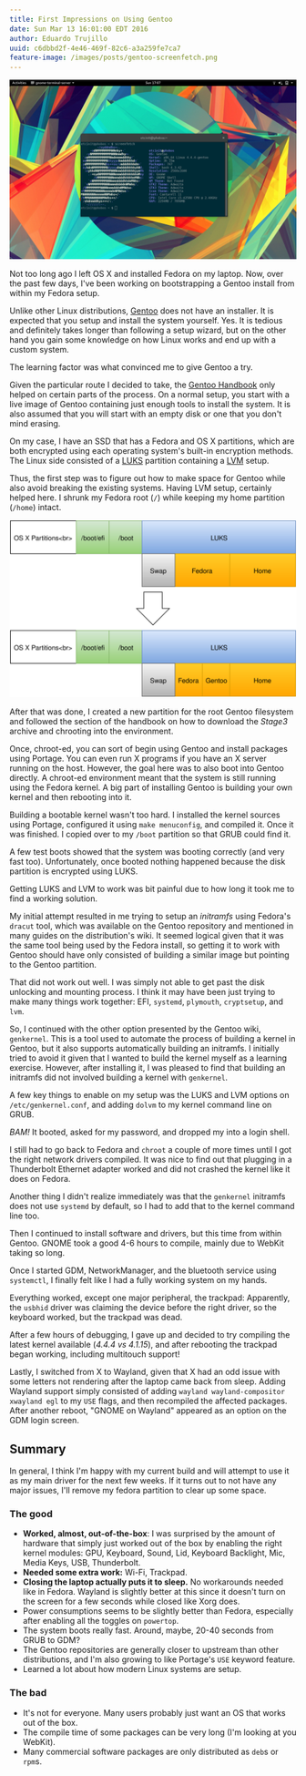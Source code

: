 ```yaml
---
title: First Impressions on Using Gentoo
date: Sun Mar 13 16:01:00 EDT 2016
author: Eduardo Trujillo
uuid: c6dbbd2f-4e46-469f-82c6-a3a259fe7ca7
feature-image: /images/posts/gentoo-screenfetch.png
---
```


![screenfetch output inside GNOME + Wayland](/images/posts/gentoo-screenfetch.png)

Not too long ago I left OS X and installed Fedora on my laptop. Now, over the
past few days, I've been working on bootstrapping a Gentoo install from within
my Fedora setup.

Unlike other Linux distributions, [Gentoo](https://gentoo.org) does not have an
installer. It is expected that you setup and install the system yourself. Yes.
It is tedious and definitely takes longer than following a setup wizard, but on
the other hand you gain some knowledge on how Linux works and end up with a
custom system.

The learning factor was what convinced me to give Gentoo a try.

Given the particular route I decided to take, the
[Gentoo Handbook](https://wiki.gentoo.org/wiki/Handbook:Main_Page) only helped
on certain parts of the process. On a normal setup, you start with a live
image of Gentoo containing just enough tools to install the system. It is also
assumed that you will start with an empty disk or one that you don't mind
erasing.

On my case, I have an SSD that has a Fedora and OS X partitions, which are both
encrypted using each operating system's built-in encryption methods. The Linux
side consisted of a
[LUKS](https://en.wikipedia.org/wiki/Linux_Unified_Key_Setup) partition
containing a
[LVM](https://en.wikipedia.org/wiki/Logical_Volume_Manager_%28Linux%29) setup.

Thus, the first step was to figure out how to make space for Gentoo while also
avoid breaking the existing systems. Having LVM setup, certainly helped here.
I shrunk my Fedora root (`/`) while keeping my home partition (`/home`) intact.

![Diagram of my partitioning setup](/images/posts/gentoo-partitions.svg)

After that was done, I created a new partition for the root Gentoo filesystem
and followed the section of the handbook on how to download the _Stage3_
archive and chrooting into the environment.

Once, chroot-ed, you can sort of begin using Gentoo and install packages using
Portage. You can even run X programs if you have an X server running on the
host. However, the goal here was to also boot into Gentoo directly. A chroot-ed
environment meant that the system is still running using the Fedora kernel.
A big part of installing Gentoo is building your own kernel and then rebooting
into it.

Building a bootable kernel wasn't too hard. I installed the kernel sources
using Portage, configured it using `make menuconfig`, and compiled it. Once it
was finished. I copied over to my `/boot` partition so that GRUB could find it.

A few test boots showed that the system was booting correctly (and very fast
too). Unfortunately, once booted nothing happened because the disk partition
is encrypted using LUKS.

Getting LUKS and LVM to work was bit painful due to how long it took me to find
a working solution.

My initial attempt resulted in me trying to setup an _initramfs_ using Fedora's
`dracut` tool, which was available on the Gentoo repository and mentioned in
many guides on the distribution's wiki. It seemed logical given that it was the
same tool being used by the Fedora install, so getting it to work with Gentoo
should have only consisted of building a similar image but pointing to the
Gentoo partition.

That did not work out well. I was simply not able to get past the disk
unlocking and mounting process. I think it may have been just trying to make
many things work together: EFI, `systemd`, `plymouth`, `cryptsetup`, and `lvm`.

So, I continued with the other option presented by the Gentoo wiki,
`genkernel`. This is a tool used to automate the process of building a kernel
in Gentoo, but it also supports automatically building an initramfs. I
initially tried to avoid it given that I wanted to build the kernel myself as a
learning exercise. However, after installing it, I was pleased to find that
building an initramfs did not involved building a kernel with `genkernel`.

A few key things to enable on my setup was the LUKS and LVM options on
`/etc/genkernel.conf`, and adding `dolvm` to my kernel command line on GRUB.

_BAM!_ It booted, asked for my password, and dropped my into a login shell.

I still had to go back to Fedora and `chroot` a couple of more times until I
got the right network drivers compiled. It was nice to find out that plugging
in a Thunderbolt Ethernet adapter worked and did not crashed the kernel like it
does on Fedora.

Another thing I didn't realize immediately was that the `genkernel` initramfs
does not use `systemd` by default, so I had to add that to the kernel command
line too.

Then I continued to install software and drivers, but this time from within
Gentoo. GNOME took a good 4-6 hours to compile, mainly due to WebKit taking so
long.

Once I started GDM, NetworkManager, and the bluetooth service using
`systemctl`, I finally felt like I had a fully working system on my hands.

Everything worked, except one major peripheral, the trackpad: Apparently, the
`usbhid` driver was claiming the device before the right driver, so the
keyboard worked, but the trackpad was dead.

After a few hours of debugging, I gave up and decided to try compiling the
latest kernel available (_4.4.4 vs 4.1.15_), and after rebooting the trackpad
began working, including multitouch support!

Lastly, I switched from X to Wayland, given that X had an odd issue with some
letters not rendering after the laptop came back from sleep. Adding Wayland
support simply consisted of adding `wayland wayland-compositor xwayland egl` to
my `USE` flags, and then recompiled the affected packages. After another
reboot, "GNOME on Wayland" appeared as an option on the GDM login screen.

## Summary

In general, I think I'm happy with my current build and will attempt to use it
as my main driver for the next few weeks. If it turns out to not have any major
issues, I'll remove my fedora partition to clear up some space.

### The good

- **Worked, almost, out-of-the-box**: I was surprised by the amount of hardware
that simply just worked out of the box by enabling the right kernel modules:
GPU, Keyboard, Sound, Lid, Keyboard Backlight, Mic, Media Keys, USB,
Thunderbolt.
- **Needed some extra work:** Wi-Fi, Trackpad.
- **Closing the laptop actually puts it to sleep.** No workarounds needed like
in Fedora. Wayland is slightly better at this since it doesn't turn on the
screen for a few seconds while closed like Xorg does.
- Power consumptions seems to be slightly better than Fedora, especially after
enabling all the toggles on `powertop`.
- The system boots really fast. Around, maybe, 20-40 seconds from GRUB to GDM?
- The Gentoo repositories are generally closer to upstream than other
distributions, and I'm also growing to like Portage's `USE` keyword feature.
- Learned a lot about how modern Linux systems are setup.

### The bad

- It's not for everyone. Many users probably just want an OS that works out of
the box.
- The compile time of some packages can be very long (I'm looking at you 
WebKit).
- Many commercial software packages are only distributed as `deb`s or `rpm`s.
